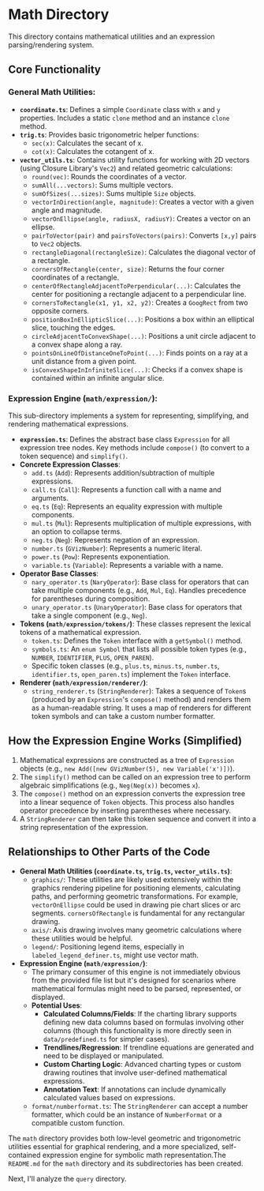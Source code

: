 # Math Directory

This directory contains mathematical utilities and an expression parsing/rendering system.

## Core Functionality

### General Math Utilities:

*   **`coordinate.ts`**: Defines a simple `Coordinate` class with `x` and `y` properties. Includes a static `clone` method and an instance `clone` method.
*   **`trig.ts`**: Provides basic trigonometric helper functions:
    *   `sec(x)`: Calculates the secant of x.
    *   `cot(x)`: Calculates the cotangent of x.
*   **`vector_utils.ts`**: Contains utility functions for working with 2D vectors (using Closure Library's `Vec2`) and related geometric calculations:
    *   `round(vec)`: Rounds the coordinates of a vector.
    *   `sumAll(...vectors)`: Sums multiple vectors.
    *   `sumOfSizes(...sizes)`: Sums multiple `Size` objects.
    *   `vectorInDirection(angle, magnitude)`: Creates a vector with a given angle and magnitude.
    *   `vectorOnEllipse(angle, radiusX, radiusY)`: Creates a vector on an ellipse.
    *   `pairToVector(pair)` and `pairsToVectors(pairs)`: Converts `[x,y]` pairs to `Vec2` objects.
    *   `rectangleDiagonal(rectangleSize)`: Calculates the diagonal vector of a rectangle.
    *   `cornersOfRectangle(center, size)`: Returns the four corner coordinates of a rectangle.
    *   `centerOfRectangleAdjacentToPerpendicular(...)`: Calculates the center for positioning a rectangle adjacent to a perpendicular line.
    *   `cornersToRectangle(x1, y1, x2, y2)`: Creates a `GoogRect` from two opposite corners.
    *   `positionBoxInEllipticSlice(...)`: Positions a box within an elliptical slice, touching the edges.
    *   `circleAdjacentToConvexShape(...)`: Positions a unit circle adjacent to a convex shape along a ray.
    *   `pointsOnLineOfDistanceOneToPoint(...)`: Finds points on a ray at a unit distance from a given point.
    *   `isConvexShapeInInfiniteSlice(...)`: Checks if a convex shape is contained within an infinite angular slice.

### Expression Engine (`math/expression/`):

This sub-directory implements a system for representing, simplifying, and rendering mathematical expressions.

*   **`expression.ts`**: Defines the abstract base class `Expression` for all expression tree nodes. Key methods include `compose()` (to convert to a token sequence) and `simplify()`.
*   **Concrete Expression Classes**:
    *   `add.ts` (`Add`): Represents addition/subtraction of multiple expressions.
    *   `call.ts` (`Call`): Represents a function call with a name and arguments.
    *   `eq.ts` (`Eq`): Represents an equality expression with multiple components.
    *   `mul.ts` (`Mul`): Represents multiplication of multiple expressions, with an option to collapse terms.
    *   `neg.ts` (`Neg`): Represents negation of an expression.
    *   `number.ts` (`GVizNumber`): Represents a numeric literal.
    *   `power.ts` (`Pow`): Represents exponentiation.
    *   `variable.ts` (`Variable`): Represents a variable with a name.
*   **Operator Base Classes**:
    *   `nary_operator.ts` (`NaryOperator`): Base class for operators that can take multiple components (e.g., `Add`, `Mul`, `Eq`). Handles precedence for parentheses during composition.
    *   `unary_operator.ts` (`UnaryOperator`): Base class for operators that take a single component (e.g., `Neg`).
*   **Tokens (`math/expression/tokens/`)**: These classes represent the lexical tokens of a mathematical expression.
    *   `token.ts`: Defines the `Token` interface with a `getSymbol()` method.
    *   `symbols.ts`: An `enum Symbol` that lists all possible token types (e.g., `NUMBER`, `IDENTIFIER`, `PLUS`, `OPEN_PAREN`).
    *   Specific token classes (e.g., `plus.ts`, `minus.ts`, `number.ts`, `identifier.ts`, `open_paren.ts`) implement the `Token` interface.
*   **Renderer (`math/expression/renderer/`)**:
    *   `string_renderer.ts` (`StringRenderer`): Takes a sequence of `Token`s (produced by an `Expression`'s `compose()` method) and renders them as a human-readable string. It uses a map of renderers for different token symbols and can take a custom number formatter.

## How the Expression Engine Works (Simplified)

1.  Mathematical expressions are constructed as a tree of `Expression` objects (e.g., `new Add([new GVizNumber(5), new Variable('x')])`).
2.  The `simplify()` method can be called on an expression tree to perform algebraic simplifications (e.g., `Neg(Neg(x))` becomes `x`).
3.  The `compose()` method on an expression converts the expression tree into a linear sequence of `Token` objects. This process also handles operator precedence by inserting parentheses where necessary.
4.  A `StringRenderer` can then take this token sequence and convert it into a string representation of the expression.

## Relationships to Other Parts of the Code

*   **General Math Utilities (`coordinate.ts`, `trig.ts`, `vector_utils.ts`)**:
    *   `graphics/`: These utilities are likely used extensively within the graphics rendering pipeline for positioning elements, calculating paths, and performing geometric transformations. For example, `vectorOnEllipse` could be used in drawing pie chart slices or arc segments. `cornersOfRectangle` is fundamental for any rectangular drawing.
    *   `axis/`: Axis drawing involves many geometric calculations where these utilities would be helpful.
    *   `legend/`: Positioning legend items, especially in `labeled_legend_definer.ts`, might use vector math.
*   **Expression Engine (`math/expression/`)**:
    *   The primary consumer of this engine is not immediately obvious from the provided file list but it's designed for scenarios where mathematical formulas might need to be parsed, represented, or displayed.
    *   **Potential Uses**:
        *   **Calculated Columns/Fields**: If the charting library supports defining new data columns based on formulas involving other columns (though this functionality is more directly seen in `data/predefined.ts` for simpler cases).
        *   **Trendlines/Regression**: If trendline equations are generated and need to be displayed or manipulated.
        *   **Custom Charting Logic**: Advanced charting types or custom drawing routines that involve user-defined mathematical expressions.
        *   **Annotation Text**: If annotations can include dynamically calculated values based on expressions.
    *   `format/numberformat.ts`: The `StringRenderer` can accept a number formatter, which could be an instance of `NumberFormat` or a compatible custom function.

The `math` directory provides both low-level geometric and trigonometric utilities essential for graphical rendering, and a more specialized, self-contained expression engine for symbolic math representation.The `README.md` for the `math` directory and its subdirectories has been created.

Next, I'll analyze the `query` directory.
